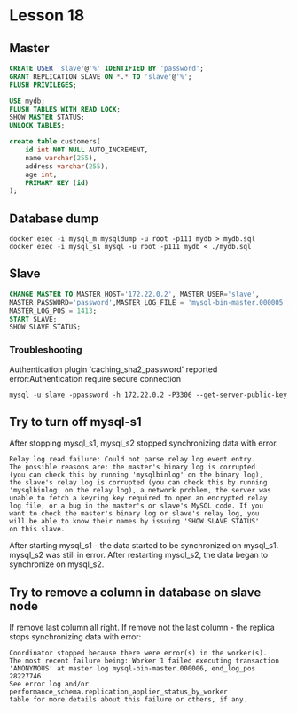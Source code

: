 # Lesson 18

## Master

``` sql
CREATE USER 'slave'@'%' IDENTIFIED BY 'password';
GRANT REPLICATION SLAVE ON *.* TO 'slave'@'%';
FLUSH PRIVILEGES;

USE mydb;
FLUSH TABLES WITH READ LOCK;
SHOW MASTER STATUS;
UNLOCK TABLES;

create table customers(
    id int NOT NULL AUTO_INCREMENT,
    name varchar(255),
    address varchar(255),
    age int,
    PRIMARY KEY (id)
);
```

## Database dump

```shell
docker exec -i mysql_m mysqldump -u root -p111 mydb > mydb.sql
docker exec -i mysql_s1 mysql -u root -p111 mydb < ./mydb.sql
```

## Slave

``` sql
CHANGE MASTER TO MASTER_HOST='172.22.0.2', MASTER_USER='slave',
MASTER_PASSWORD='password',MASTER_LOG_FILE = 'mysql-bin-master.000005',
MASTER_LOG_POS = 1413;
START SLAVE;
SHOW SLAVE STATUS;
```

### Troubleshooting

Authentication plugin 'caching_sha2_password' reported error:Authentication require secure connection
```shell
mysql -u slave -ppassword -h 172.22.0.2 -P3306 --get-server-public-key
```

## Try to turn off mysql-s1

After stopping mysql_s1, mysql_s2 stopped synchronizing data with error.
```
Relay log read failure: Could not parse relay log event entry. 
The possible reasons are: the master's binary log is corrupted 
(you can check this by running 'mysqlbinlog' on the binary log), 
the slave's relay log is corrupted (you can check this by running 
'mysqlbinlog' on the relay log), a network problem, the server was 
unable to fetch a keyring key required to open an encrypted relay 
log file, or a bug in the master's or slave's MySQL code. If you 
want to check the master's binary log or slave's relay log, you 
will be able to know their names by issuing 'SHOW SLAVE STATUS' 
on this slave.
```
After starting mysql_s1 - the data started to be synchronized on mysql_s1. 
mysql_s2 was still in error. After restarting mysql_s2, the data began to 
synchronize on mysql_s2.

## Try to remove a column in  database on slave node

If remove last column all right.
If remove not the last column - the replica stops synchronizing data with error:
```
Coordinator stopped because there were error(s) in the worker(s). 
The most recent failure being: Worker 1 failed executing transaction 
'ANONYMOUS' at master log mysql-bin-master.000006, end_log_pos 28227746. 
See error log and/or performance_schema.replication_applier_status_by_worker 
table for more details about this failure or others, if any.
```
